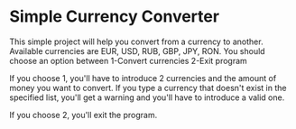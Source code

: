 # Simple Currency Converter

This simple project will help you convert from a currency to another. Available currencies are EUR, USD, RUB, GBP, JPY, RON. You should choose an option between 
1-Convert currencies 
2-Exit program

If you choose 1, you'll have to introduce 2 currencies and the amount of money you want to convert. If you type a currency that doesn't exist in the specified list, you'll get a warning and you'll have to introduce a valid one. 

If you choose 2, you'll exit the program.

